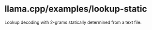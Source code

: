 # llama.cpp/examples/lookup-static

Lookup decoding with 2-grams statically determined from a text file.
